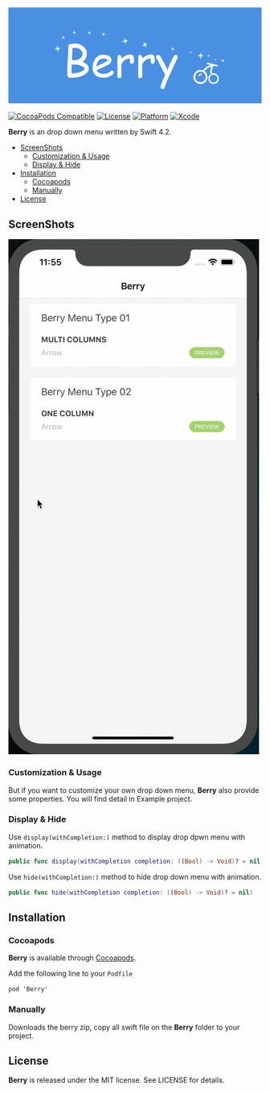![Berry: Drop down menu in Swift](Resource/logo.png)

[![CocoaPods Compatible](https://img.shields.io/badge/pod-v1.0.0-blue.svg)](https://cocoapods.org/)
[![License](https://img.shields.io/badge/license-MIT-000000.svg)](https://raw.githubusercontent.com/shiwei93/Berry/master/LICENSE)
[![Platform](https://img.shields.io/badge/platform-ios_9.0+-lightgrey.svg)](https://cocoapods.org/pods/Berry)
[![Xcode](https://img.shields.io/badge/Xcode_10-Swift_4.2-red.svg)](https://cocoapods.org/pods/Berry)


**Berry** is an drop down menu written by Swift 4.2.

- [ScreenShots](#screenshots)
  - [Customization & Usage](#customization--usage)
  - [Display & Hide](#display--hide)
- [Installation](#installation)
  - [Cocoapods](#cocoapods)
  - [Manually](#manually)
- [License](#license)

## ScreenShots

![Screen shots](Resource/berry.gif)

### Customization & Usage

But if you want to customize your own drop down menu, **Berry** also provide some properties. You will find detail in Example project.

### Display & Hide

Use `display(withCompletion:)` method to display drop dpwn menu with animation.

```swift
public func display(withCompletion completion: ((Bool) -> Void)? = nil)
```

Use `hide(withCompletion:)` method to hide drop down menu with animation.

```swift
public func hide(withCompletion completion: ((Bool) -> Void)? = nil)
```

## Installation

### Cocoapods

**Berry** is available through [Cocoapods](https://cocoapods.org/).

Add the following line to your `Podfile`

```
pod 'Berry'
```

### Manually

Downloads the berry zip, copy all swift file on the **Berry** folder to your project.

## License

**Berry** is released under the MIT license. See LICENSE for details.






